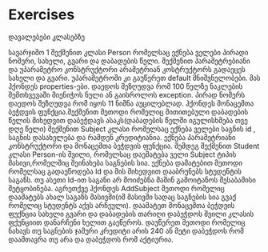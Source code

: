# Exercises
დავალებები კლასებზე

სავარჯიშო 1
შექმენით კლასი Person რომელსაც ექნება ველები პირადი ნომერი, სახელი, გვარი და დაბადების წელი. შექმენით პარამეტრებიანი და უპარამეტრო 
კონსტრუქტორი არამეტრიან კოსტრუქტორს გადაეცეს სახელი და გვარი. უპარამეტროში კი გაუწერეთ default მნიშვნელობები. მას ჰქონდეს
properties-ები. დაედოს შეზღუდვა რომ 100 წელზე ნაკლების შემთხვევაში მიენიჭოს ნული ან გაისროლოს exception. პირად ნომერს დაედოს
შეზღუდვა რომ იყოს 11 ნიშნა აუცილებლად. ჰქონდეს მონაცემთა ბეჭდვის ფუნქცია.შექმენით მეთოდი რომელიც მითითებული დაბადების წელის 
მიხედვით დაბეჭდავს ასაკს(დაბადების წელში იგულისხმება თვე დღე წელი)
შექმენით Subject კლასი რომელსაც ექნება ველები საგნის id , საგნის დასახელება და რამდენ კრედიტიანია. ექნება პარამეტრიანი კონსტრუქტორი 
და მონაცემთა ბეჭდვის ფუნქცია.
შემდეგ შექმენით Student კლასი Person-ის შვილი, რომელსაც დაემატება ველი Subject  ტიპის მასივი,რომელშიც შეინახება საგნების სია.
ექნება დამატებით მეთოდი რომელსაც გადაეწოდება Id და მის მიხედვით დააბრუნებს სტუდენტის საგანს. თუ ასეთი Id-ით საგანი არ მოიძებნა მაშინ 
გამოიტანოს შესაბამისი შეტყობინება. აგრეთქვე ჰქონდეს AddSubject მეთოდი რომელიც დაამატებს ახალ საგანს მასივში(იმ მასივში სადაც საგნების სია 
გვაქ რომელიც სტუდენტს აქვს არჩეული). დაამატეთ მონაცემთა ბეჭდვის ფუქნცია სახელი გვარი და დაბადების თარიღი დაბეჭდოს შვილი კლასის
ფქუნციით დანარჩენი ხელით გაეწეროს. დაუწერეთ მეთოდი რომელიც ნახავს თუ საგნების ჯამური კრედიტი არის 240 ან მეტი დაბეჭდოს რომ დაამთავრა თუ არა და დაბეჭდოს რომ აქტიურია.
